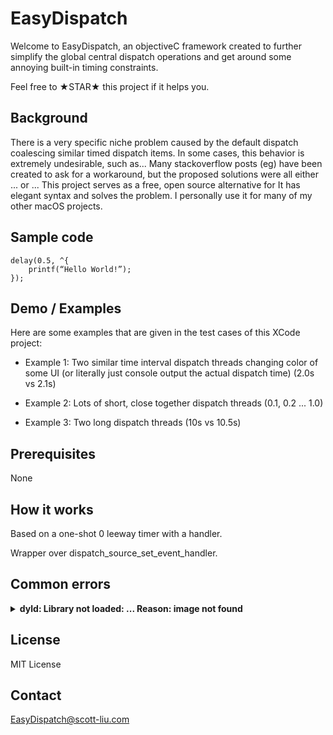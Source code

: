 # EasyDispatch

Welcome to EasyDispatch, an objectiveC framework created to further simplify the global central dispatch operations and get around some annoying built-in timing constraints.

Feel free to ★STAR★ this project if it helps you.

## Background
There is a very specific niche problem caused by the default dispatch coalescing similar timed dispatch items. In some cases, this behavior is extremely undesirable, such as...
Many stackoverflow posts (eg) have been created to ask for a workaround, but the proposed solutions were all either ... or ...
This project serves as a free, open source alternative for 
It has elegant syntax and solves the problem.
I personally use it for many of my other macOS projects.

## Sample code
```
delay(0.5, ^{
    printf(“Hello World!”);
});
```

## Demo / Examples
Here are some examples that are given in the test cases of this XCode project:

* Example 1:
Two similar time interval dispatch threads changing color of some UI (or literally just console output the actual dispatch time)
(2.0s vs 2.1s)

* Example 2:
Lots of short, close together dispatch threads
(0.1, 0.2 ... 1.0)

* Example 3:
Two long dispatch threads
(10s vs 10.5s)


## Prerequisites
None

## How it works
Based on a one-shot 0 leeway timer with a handler.

Wrapper over dispatch\_source\_set\_event\_handler.

## Common errors
<details>
<summary><b>dyld: Library not loaded: ... Reason: image not found</b></summary>
<p>

XCode might complain that the image cannot be found. To fix this, there are two methods
	
* General > Embedded binaries > + (add) > Find EasyDispatch.framework
	
* Build phases > + (add) > New Copy Files Phase > Destination = frameworks > + (add) > Find EasyDispatch.framework

You can also change it into a static library and recompiling the framework file.
    
* Build setting > Linking > Mach-O Type = Static Library
</p>
</details>

## License
MIT License

## Contact
EasyDispatch@scott-liu.com
